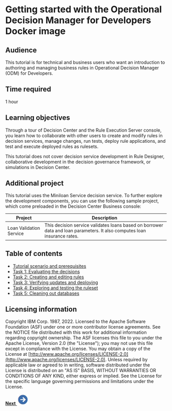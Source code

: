 # Getting started with the Operational Decision Manager for Developers Docker image

## Audience

This tutorial is for technical and business users who want an introduction to authoring and managing business rules in Operational Decision Manager (ODM) for Developers.

## Time required

1 hour

## Learning objectives

Through a tour of Decision Center and the Rule Execution Server console, you learn how to collaborate with other users to create and modify rules in decision services, manage changes, run tests, deploy rule applications, and test and execute deployed rules as rulesets.

This tutorial does not cover decision service development in Rule Designer, collaborative development in the decision governance framework, or simulations in Decision Center.

## Additional project

This tutorial uses the Miniloan Service decision service. To further explore the development components, you can use the following sample project, which come preloaded in the Decision Center Business console:

|Project|Description|
|------|-----------|
|Loan Validation Service|This decision service validates loans based on borrower data and loan parameters. It also computes loan insurance rates.|

## Table of contents

-   [Tutorial scenario and prerequisites](gs_topics/tut_icp_gs_int.md)
-   [Task 1: Evaluating the decisions](gs_topics/tut_icp_gs_evaluate_changes_lsn.md)
-   [Task 2: Creating and editing rules](gs_topics/tut_icp_gs_create_rules_lsn.md)
-   [Task 3: Verifying updates and deploying](gs_topics/tut_icp_gs_test_deploy_lsn.md)
-   [Task 4: Exploring and testing the ruleset](gs_topics/tut_icp_gs_test_ruleset_lsn.md)
-   [Task 5: Cleaning out databases](gs_topics/tut_icp_gs_clean_db_lsn.md)

## Licensing information

Copyright IBM Corp. 1987, 2022. Licensed to the Apache Software Foundation \(ASF\) under one or more contributor license agreements. See the NOTICE file distributed with this work for additional information regarding copyright ownership. The ASF licenses this file to you under the Apache License, Version 2.0 \(the "License"\); you may not use this file except in compliance with the License. You may obtain a copy of the License at [http://www.apache.org/licenses/LICENSE-2.0](http://www.apache.org/licenses/LICENSE-2.0). Unless required by applicable law or agreed to in writing, software distributed under the License is distributed on an "AS IS" BASIS, WITHOUT WARRANTIES OR CONDITIONS OF ANY KIND, either express or implied. See the License for the specific language governing permissions and limitations under the License.

[**Next** ![Next icon](gs_images/next.jpg)](gs_topics/tut_icp_gs_int.md)
